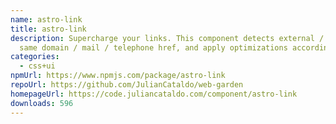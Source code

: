 ```yaml
---
name: astro-link
title: astro-link
description: Supercharge your links. This component detects external / anchor /
  same domain / mail / telephone href, and apply optimizations accordingly.
categories:
  - css+ui
npmUrl: https://www.npmjs.com/package/astro-link
repoUrl: https://github.com/JulianCataldo/web-garden
homepageUrl: https://code.juliancataldo.com/component/astro-link
downloads: 596
---
```

